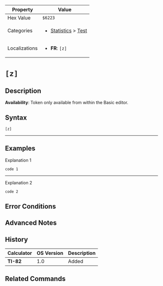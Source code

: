 | Property      | Value |
|---------------|-------|
| Hex Value     | `$6223`|
| Categories    | <ul><li>[Statistics](<../categories/Statistics.md>) > [Test](<../categories/Statistics.md#Test>)</li></ul> |
| Localizations | <ul><li><b>FR</b>: `[z]`</li></ul> |

# `[z]`

## Description



<b>Availability</b>: Token only available from within the Basic editor.

## Syntax
`[z]`

<hr>

## Examples

Explanation 1
```ti-basic
code 1
```
---
Explanation 2
```ti-basic
code 2
```

## Error Conditions


## Advanced Notes


## History
| Calculator | OS Version | Description |
|------------|------------|-------------|
| <b>TI-82</b> | 1.0 | Added

## Related Commands

    